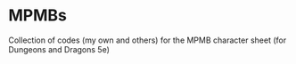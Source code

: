 # MPMBs
Collection of codes (my own and others) for the MPMB character sheet (for Dungeons and Dragons 5e)

